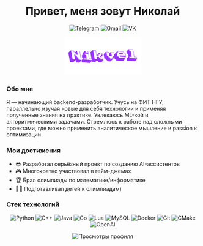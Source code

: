 
<h1 align="center">Привет, меня зовут Николай</h1>
<p align="center">
  <a href="https://t.me/ВАШ_TELEGRAM">
    <img src="https://img.shields.io/badge/Telegram-2CA5E0?style=for-the-badge&logo=telegram&logoColor=white" alt="Telegram"/>
  </a>
  <a href="mailto:ВАШ_EMAIL">
    <img src="https://img.shields.io/badge/Gmail-D14836?style=for-the-badge&logo=gmail&logoColor=white" alt="Gmail"/>
  </a>
  <a href="https://vk.com/ВАШ_VK">
    <img src="https://img.shields.io/badge/ВКонтакте-0077FF?style=for-the-badge&logo=vk&logoColor=white" alt="VK"/>
  </a>
</p>

<div align="center">
  <img src="/nikvel.gif?raw=true" alt="Анимированный никнейм" width="200"/>
</div>

### **Обо мне**
Я — начинающий backend-разработчик. Учусь на ФИТ НГУ, параллельно изучая новые для себя технологии и применяя полученные знания на практике. Увлекаюсь ML-кой и алгоритмическими задачами. Стремлюсь к работе над сложными проектами, где можно применить аналитическое мышление и passion к оптимизации

### **Мои достижения**
- 😎 Разработал серьёзный проект по созданию AI-ассистентов
- 🎮 Многократно участвовал в гейм-джемах
- 🏆 Брал олимпиады по математике/информатике
- 🧑‍🏫 Подготавливал детей к олимпиадам)

### **Cтек технологий**
<!-- Значки можно найти на https://shields.io/ или https://simpleicons.org/ -->
<p align="center">
  <img src="https://img.shields.io/badge/Python-3776AB?style=for-the-badge&logo=python&logoColor=white" alt="Python"/>
  <img src="https://img.shields.io/badge/C++-00599C?style=for-the-badge&logo=c%2B%2B&logoColor=white" alt="C++"/>
  <img src="https://img.shields.io/badge/Java-ED8B00?style=for-the-badge&logo=openjdk&logoColor=white" alt="Java"/>
  <img src="https://img.shields.io/badge/Go-00ADD8?style=for-the-badge&logo=go&logoColor=white" alt="Go"/>
  <img src="https://img.shields.io/badge/Lua-2C2D72?style=for-the-badge&logo=lua&logoColor=white" alt="Lua"/>
  <img src="https://img.shields.io/badge/MySQL-4479A1?style=for-the-badge&logo=mysql&logoColor=white" alt="MySQL"/>
  <img src="https://img.shields.io/badge/Docker-2496ED?style=for-the-badge&logo=docker&logoColor=white" alt="Docker"/>
  <img src="https://img.shields.io/badge/Git-F05032?style=for-the-badge&logo=git&logoColor=white" alt="Git"/>
  <img src="https://img.shields.io/badge/CMake-064F8C?style=for-the-badge&logo=cmake&logoColor=white" alt="CMake"/>
  <img src="https://img.shields.io/badge/OpenAI-412991?style=for-the-badge&logo=openai&logoColor=white" alt="OpenAI"/>
</p>

<p align="center">
  <img src="https://komarev.com/ghpvc/?username=Nikvel&style=flat-square&color=blue" alt="Просмотры профиля"/>
</p>
